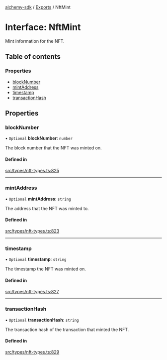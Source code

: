 [alchemy-sdk](../README.md) / [Exports](../modules.md) / NftMint

# Interface: NftMint

Mint information for the NFT.

## Table of contents

### Properties

- [blockNumber](NftMint.md#blocknumber)
- [mintAddress](NftMint.md#mintaddress)
- [timestamp](NftMint.md#timestamp)
- [transactionHash](NftMint.md#transactionhash)

## Properties

### blockNumber

• `Optional` **blockNumber**: `number`

The block number that the NFT was minted on.

#### Defined in

[src/types/nft-types.ts:825](https://github.com/alchemyplatform/alchemy-sdk-js/blob/6dc36f9/src/types/nft-types.ts#L825)

___

### mintAddress

• `Optional` **mintAddress**: `string`

The address that the NFT was minted to.

#### Defined in

[src/types/nft-types.ts:823](https://github.com/alchemyplatform/alchemy-sdk-js/blob/6dc36f9/src/types/nft-types.ts#L823)

___

### timestamp

• `Optional` **timestamp**: `string`

The timestamp the NFT was minted on.

#### Defined in

[src/types/nft-types.ts:827](https://github.com/alchemyplatform/alchemy-sdk-js/blob/6dc36f9/src/types/nft-types.ts#L827)

___

### transactionHash

• `Optional` **transactionHash**: `string`

The transaction hash of the transaction that minted the NFT.

#### Defined in

[src/types/nft-types.ts:829](https://github.com/alchemyplatform/alchemy-sdk-js/blob/6dc36f9/src/types/nft-types.ts#L829)
